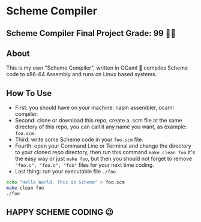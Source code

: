 # Scheme Compiler

## Scheme Compiler Final Project Grade: 99 🥳🥳

## About
This is my own "Scheme Compiler", written in OCaml 🐫 compiles Scheme code to x86-64 Assembly and runs on Linux based systems.

## How To Use
- First: you should have on your machine: nasm assembler, ocaml compiler.
- Second: clone or download this repo, create a .scm file at the same directory of this repo, you can call it any name you want, as example: `foo.scm`.
- Third: write some Scheme code in your `foo.scm` file.
- Fourth: open your Command Line or Terminal and change the directory to your cloned repo directory, then run this command `make clean foo` it's the easy way or just `make foo`, but then you should not forget to remove `"foo.s", "foo.o", "foo"` files for your next time coding. 
- Last thing: run your executable file `./foo`

```sh
echo "Hello World, This is Scheme" > foo.scm
make clean foo
./foo
```

## HAPPY SCHEME CODING 😉